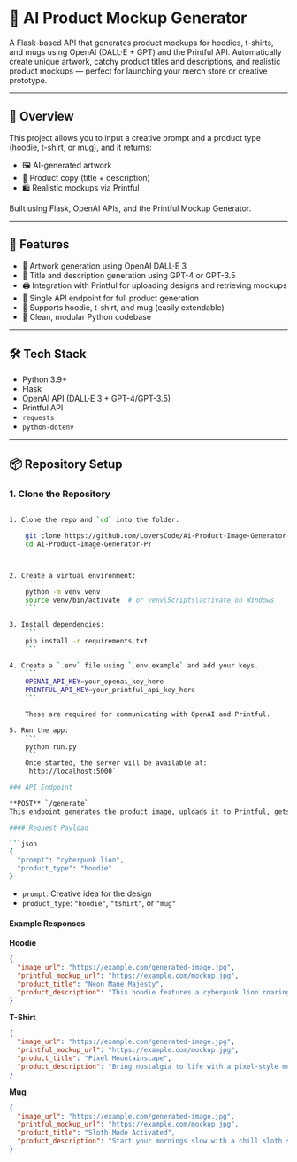 # 🧠 AI Product Mockup Generator

A Flask-based API that generates product mockups for hoodies, t-shirts, and mugs using OpenAI (DALL·E + GPT) and the Printful API. Automatically create unique artwork, catchy product titles and descriptions, and realistic product mockups — perfect for launching your merch store or creative prototype.

---

## 🧩 Overview

This project allows you to input a creative prompt and a product type (hoodie, t-shirt, or mug), and it returns:

- 🖼️ AI-generated artwork  
- 📝 Product copy (title + description)  
- 🛍️ Realistic mockups via Printful  

Built using Flask, OpenAI APIs, and the Printful Mockup Generator.

---

## 🚀 Features

- 🎨 Artwork generation using OpenAI DALL·E 3  
- 🤖 Title and description generation using GPT-4 or GPT-3.5  
- 🖨️ Integration with Printful for uploading designs and retrieving mockups  
- 🔁 Single API endpoint for full product generation  
- 👕 Supports hoodie, t-shirt, and mug (easily extendable)  
- 🧼 Clean, modular Python codebase  

---

## 🛠️ Tech Stack

- Python 3.9+  
- Flask  
- OpenAI API (DALL·E 3 + GPT-4/GPT-3.5)  
- Printful API  
- `requests`  
- `python-dotenv`  

---

## 📦 Repository Setup

### 1. Clone the Repository

```bash

1. Clone the repo and `cd` into the folder.

    git clone https://github.com/LoversCode/Ai-Product-Image-Generator-PY.git
    cd Ai-Product-Image-Generator-PY



2. Create a virtual environment:
    ```
    python -m venv venv
    source venv/bin/activate  # or venv\Scripts\activate on Windows
    ```

3. Install dependencies:
    ```
    pip install -r requirements.txt
    ```

4. Create a `.env` file using `.env.example` and add your keys.
    ```
    OPENAI_API_KEY=your_openai_key_here  
    PRINTFUL_API_KEY=your_printful_api_key_here
    ```

    These are required for communicating with OpenAI and Printful.

5. Run the app:
    ```
    python run.py
    ```
    Once started, the server will be available at:  
    `http://localhost:5000`

### API Endpoint

**POST** `/generate`  
This endpoint generates the product image, uploads it to Printful, gets the mockup, and returns the product title and description.

#### Request Payload

```json
{
  "prompt": "cyberpunk lion",
  "product_type": "hoodie"
}
```

- `prompt`: Creative idea for the design  
- `product_type`: `"hoodie"`, `"tshirt"`, or `"mug"`

#### Example Responses

**Hoodie**

```json
{
  "image_url": "https://example.com/generated-image.jpg",
  "printful_mockup_url": "https://example.com/mockup.jpg",
  "product_title": "Neon Mane Majesty",
  "product_description": "This hoodie features a cyberpunk lion roaring through neon streets. A bold pick for fans of futuristic fashion and wild energy."
}
```

**T-Shirt**

```json
{
  "image_url": "https://example.com/generated-image.jpg",
  "printful_mockup_url": "https://example.com/mockup.jpg",
  "product_title": "Pixel Mountainscape",
  "product_description": "Bring nostalgia to life with a pixel-style mountain sunrise. Soft, stylish, and totally retro."
}
```

**Mug**

```json
{
  "image_url": "https://example.com/generated-image.jpg",
  "printful_mockup_url": "https://example.com/mockup.jpg",
  "product_title": "Sloth Mode Activated",
  "product_description": "Start your mornings slow with a chill sloth sipping coffee. A mug that speaks to your cozy side."
}
```